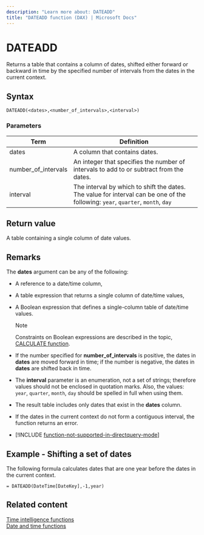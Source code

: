 ```yaml
---
description: "Learn more about: DATEADD"
title: "DATEADD function (DAX) | Microsoft Docs"
---
```

# DATEADD

Returns a table that contains a column of dates, shifted either forward or backward in time by the specified number of intervals from the dates in the current context.  
  
## Syntax  
  
```dax
DATEADD(<dates>,<number_of_intervals>,<interval>)  
```
  
### Parameters  
  
|Term|Definition|  
|--------|--------------|  
|dates|A column that contains dates.|  
|number_of_intervals|An integer that specifies the number of intervals to add to or subtract from the dates.|  
|interval|The interval by which to shift the dates. The value for interval can be one of the following: `year`, `quarter`, `month`, `day`|  
  
## Return value

A table containing a single column of date values.  
  
## Remarks

The **dates** argument can be any of the following:  
  
- A reference to a date/time column,  
  
- A table expression that returns a single column of date/time values,  
  
- A Boolean expression that defines a single-column table of date/time values.  
  
    > [!NOTE]  
    > Constraints on Boolean expressions are described in the topic, [CALCULATE function](calculate-function-dax.md).  
  
- If the number specified for **number_of_intervals** is positive, the dates in **dates** are moved forward in time; if the number is negative, the dates in **dates** are shifted back in time.  
  
- The **interval** parameter is an enumeration, not a set of strings; therefore values should not be enclosed in quotation marks. Also, the values: `year`, `quarter`, `month`, `day` should be spelled in full when using them.  
  
- The result table includes only dates that exist in the **dates** column.  

- If the dates in the current context do not form a contiguous interval, the function returns an error.
  
- [!INCLUDE [function-not-supported-in-directquery-mode](includes/function-not-supported-in-directquery-mode.md)]
  
## Example - Shifting a set of dates  
  
The following formula calculates dates that are one year before the dates in the current context.  

```dax
= DATEADD(DateTime[DateKey],-1,year)  
```
  
## Related content

[Time intelligence functions](time-intelligence-functions-dax.md)  
[Date and time functions](date-and-time-functions-dax.md)
